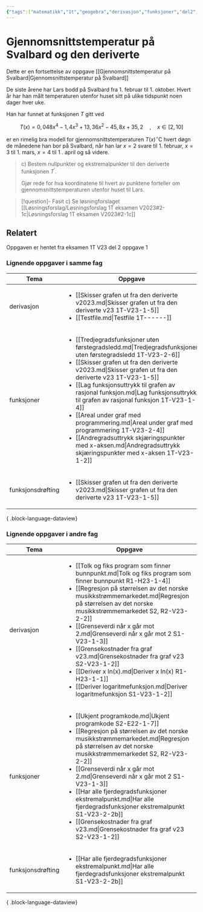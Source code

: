 ```yaml
---
{"tags":["matematikk","1t","geogebra","derivasjon","funksjoner","del2","oppgave"],"temaer":["derivasjon","funksjonsdrøfting","funksjoner"],"alias":[null],"dg-publish":true,"title":"Gjennomsnittstemperatur på Svalbard og den deriverte","fag":"1t","oppgave":1,"eksamen":"v23","del":2,"date":"2023-05-27","modified":"2023-05-29","permalink":"/gjennomsnittstemperatur-pa-svalbard-og-den-deriverte/","dgPassFrontmatter":true}
---
```



# Gjennomsnittstemperatur på Svalbard og den deriverte
Dette er en fortsettelse av oppgave [[Gjennomsnittstemperatur på Svalbard\|Gjennomsnittstemperatur på Svalbard]]

De siste årene har Lars bodd på Svalbard fra 1. februar til 1. oktober. Hvert år har han målt temperaturen utenfor huset sitt på ulike tidspunkt noen dager hver uke.

Han har funnet at funksjonen $T$ gitt ved

$$
T(x)=0{,}048 x^{4}-1{,}4 x^{3}+13{,}36 x^{2}-45{,}8 x+35{,}2 \quad, \quad x \in[2,10]
$$

er en rimelig bra modell for gjennomsnittstemperaturen $T(x)^{\circ} \mathrm{C}$ hvert døgn de månedene han bor på Svalbard, når han lar $x=2$ svare til 1. februar, $x=3$ til 1. mars, $x=4$ til 1 . april og så videre.

>c) Bestem nullpunkter og ekstremalpunkter til den deriverte funksjonen $T^{\prime}$.
>
>Gjør rede for hva koordinatene til hvert av punktene forteller om gjennomsnittstemperaturen utenfor huset til Lars. 

>[!question]- Fasit
>c) Se løsningforslaget
>[[Løsningsforslag/Løsningsforslag 1T eksamen V2023#2-1c\|Løsningsforslag 1T eksamen V2023#2-1c]]

## Relatert
<p><span>Oppgaven er hentet fra eksamen 1T V23 del 2 oppgave 1</span></p>

### Lignende oppgaver i samme fag
| Tema              | Oppgave                                                                                                                                                                                                                                                                                                                                                                                                                                                                                                                                                                                                     |
| ----------------- | ----------------------------------------------------------------------------------------------------------------------------------------------------------------------------------------------------------------------------------------------------------------------------------------------------------------------------------------------------------------------------------------------------------------------------------------------------------------------------------------------------------------------------------------------------------------------------------------------------------- |
| derivasjon        | <ul><li>[[Skisser grafen ut fra den deriverte v2023.md\\|Skisser grafen ut fra den deriverte v23 1T-V23-1-5]]</li><li>[[Testfile.md\\|Testfile 1T-\--\--\-]]</li></ul>                                                                                                                                                                                                                                                                                                                                                                                                                                      |
| funksjoner        | <ul><li>[[Tredjegradsfunksjoner uten førstegradsledd.md\\|Tredjegradsfunksjoner uten førstegradsledd 1T-V23-2-6]]</li><li>[[Skisser grafen ut fra den deriverte v2023.md\\|Skisser grafen ut fra den deriverte v23 1T-V23-1-5]]</li><li>[[Lag funksjonsuttrykk til grafen av rasjonal funksjon.md\\|Lag funksjonsuttrykk til grafen av rasjonal funksjon 1T-V23-1-4]]</li><li>[[Areal under graf med programmering.md\\|Areal under graf med programmering 1T-V23-2-4]]</li><li>[[Andregradsuttrykk skjæringspunkter med x-aksen.md\\|Andregradsuttrykk skjæringspunkter med x-aksen 1T-V23-1-2]]</li></ul> |
| funksjonsdrøfting | <ul><li>[[Skisser grafen ut fra den deriverte v2023.md\\|Skisser grafen ut fra den deriverte v23 1T-V23-1-5]]</li></ul>                                                                                                                                                                                                                                                                                                                                                                                                                                                                                     |

{ .block-language-dataview}

### Lignende oppgaver i andre fag
| Tema              | Oppgave                                                                                                                                                                                                                                                                                                                                                                                                                                                                                                                                                                                                 |
| ----------------- | ------------------------------------------------------------------------------------------------------------------------------------------------------------------------------------------------------------------------------------------------------------------------------------------------------------------------------------------------------------------------------------------------------------------------------------------------------------------------------------------------------------------------------------------------------------------------------------------------------- |
| derivasjon        | <ul><li>[[Tolk og fiks program som finner bunnpunkt.md\\|Tolk og fiks program som finner bunnpunkt R1-H23-1-4]]</li><li>[[Regresjon på størrelsen av det norske musikkstrømmemarkedet.md\\|Regresjon på størrelsen av det norske musikkstrømmemarkedet S2, R2-V23-2-2]]</li><li>[[Grenseverdi når x går mot 2.md\\|Grenseverdi når x går mot 2 S1-V23-1-3]]</li><li>[[Grensekostnader fra graf v23.md\\|Grensekostnader fra graf v23 S2-V23-1-2]]</li><li>[[Deriver x ln(x).md\\|Deriver x ln(x) R1-H23-1-1]]</li><li>[[Deriver logaritmefunksjon.md\\|Deriver logaritmefunksjon S1-V23-1-2]]</li></ul> |
| funksjoner        | <ul><li>[[Ukjent programkode.md\\|Ukjent programkode S2-E22-1-7]]</li><li>[[Regresjon på størrelsen av det norske musikkstrømmemarkedet.md\\|Regresjon på størrelsen av det norske musikkstrømmemarkedet S2, R2-V23-2-2]]</li><li>[[Grenseverdi når x går mot 2.md\\|Grenseverdi når x går mot 2 S1-V23-1-3]]</li><li>[[Har alle fjerdegradsfunksjoner ekstremalpunkt.md\\|Har alle fjerdegradsfunksjoner ekstremalpunkt S1-V23-2-2b]]</li><li>[[Grensekostnader fra graf v23.md\\|Grensekostnader fra graf v23 S2-V23-1-2]]</li></ul>                                                                  |
| funksjonsdrøfting | <ul><li>[[Har alle fjerdegradsfunksjoner ekstremalpunkt.md\\|Har alle fjerdegradsfunksjoner ekstremalpunkt S1-V23-2-2b]]</li></ul>                                                                                                                                                                                                                                                                                                                                                                                                                                                                      |

{ .block-language-dataview}
